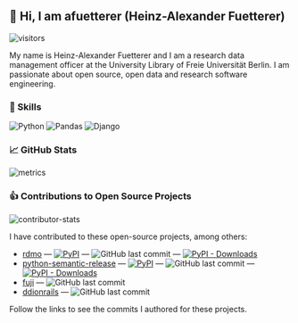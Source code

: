 ## :wave: Hi, I am afuetterer (Heinz-Alexander Fuetterer)

![visitors](https://vbr.wocr.tk/badge?page_id=afuetterer.afuetterer&color=00cf00)

My name is Heinz-Alexander Fuetterer and I am a research data management officer at the University Library of Freie Universität Berlin. I am passionate about open source, open data and research software engineering.

### :wrench: Skills

![Python](https://img.shields.io/badge/python-3670A0?style=for-the-badge&logo=python&logoColor=ffdd54)
![Pandas](https://img.shields.io/badge/pandas-%23150458.svg?style=for-the-badge&logo=pandas&logoColor=white)
![Django](https://img.shields.io/badge/django-%23092E20.svg?style=for-the-badge&logo=django&logoColor=white)

### :chart_with_upwards_trend: GitHub Stats

![metrics](https://metrics.lecoq.io/afuetterer?template=classic&languages=1&isocalendar=1&base=header%2C%20activity%2C%20community%2C%20repositories%2C%20metadata&base.indepth=false&base.hireable=false&base.skip=false&isocalendar=false&isocalendar.duration=full-year&languages=false&languages.limit=5&languages.threshold=0%25&languages.other=false&languages.colors=github&languages.sections=most-used&languages.indepth=false&languages.analysis.timeout=15&languages.analysis.timeout.repositories=7.5&languages.categories=markup%2C%20programming&languages.recent.categories=markup%2C%20programming&languages.recent.load=300&languages.recent.days=14&config.timezone=Europe%2FBerlin)

### :+1: Contributions to Open Source Projects

![contributor-stats](https://github-contributor-stats.vercel.app/api?username=afuetterer&limit=5&combine_all_yearly_contributions=true)

I have contributed to these open-source projects, among others:

- [rdmo](https://github.com/rdmorganiser/rdmo/commits?author=afuetterer) — [![PyPI](https://img.shields.io/pypi/v/rdmo)](https://pypi.org/project/rdmo) — ![GitHub last commit](https://img.shields.io/github/last-commit/rdmorganiser/rdmo) — [![PyPI - Downloads](https://img.shields.io/pypi/dm/rdmo)](https://pypistats.org/packages/rdmo)
- [python-semantic-release](https://github.com/python-semantic-release/python-semantic-release/commits?author=afuetterer) — [![PyPI](https://img.shields.io/pypi/v/python-semantic-release)](https://pypi.org/project/python-semantic-release) — ![GitHub last commit](https://img.shields.io/github/last-commit/python-semantic-release/python-semantic-release) — [![PyPI - Downloads](https://img.shields.io/pypi/dm/python-semantic-release)](https://pypistats.org/packages/python-semantic-release)
- [fuji](https://github.com/pangaea-data-publisher/fuji/commits?author=afuetterer) — ![GitHub last commit](https://img.shields.io/github/last-commit/pangaea-data-publisher/fuji)
- [ddionrails](https://github.com/ddionrails/ddionrails/commits?author=afuetterer) — ![GitHub last commit](https://img.shields.io/github/last-commit/ddionrails/ddionrails)

Follow the links to see the commits I authored for these projects.
